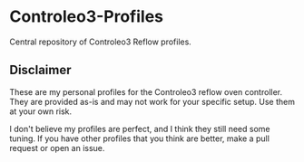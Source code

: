 # Controleo3-Profiles
Central repository of Controleo3 Reflow profiles.

## Disclaimer
These are my personal profiles for the Controleo3 reflow oven controller. They are provided as-is and may not work for your specific setup. Use them at your own risk.

I don't believe my profiles are perfect, and I think they still need some tuning. If you have other profiles that you think are better, make a pull request or open an issue.